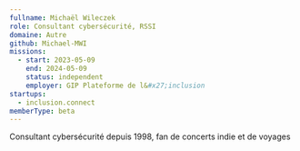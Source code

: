 ```yaml
---
fullname: Michaël Wileczek
role: Consultant cybersécurité, RSSI
domaine: Autre
github: Michael-MWI
missions:
  - start: 2023-05-09
    end: 2024-05-09
    status: independent
    employer: GIP Plateforme de l&#x27;inclusion
startups:
  - inclusion.connect
memberType: beta
---
```


Consultant cybersécurité depuis 1998, fan de concerts indie et de voyages
